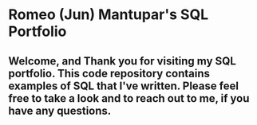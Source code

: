 # Romeo (Jun) Mantupar's SQL Portfolio

## Welcome, and Thank you for visiting my SQL portfolio.  This code repository contains examples of SQL that I've written.  Please feel free to take a look and to reach out to me, if you have any questions. 
